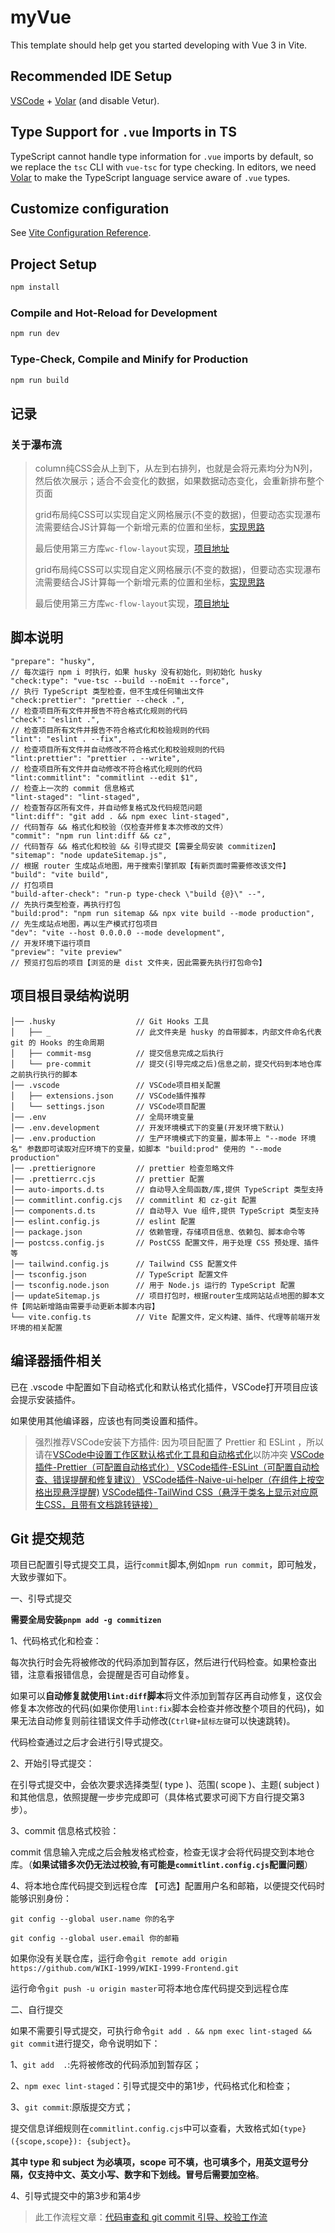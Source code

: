 # myVue

This template should help get you started developing with Vue 3 in Vite.

## Recommended IDE Setup

[VSCode](https://code.visualstudio.com/) + [Volar](https://marketplace.visualstudio.com/items?itemName=Vue.volar) (and disable
Vetur).

## Type Support for `.vue` Imports in TS

TypeScript cannot handle type information for `.vue` imports by default, so we replace the `tsc` CLI with `vue-tsc` for type
checking. In editors, we need [Volar](https://marketplace.visualstudio.com/items?itemName=Vue.volar) to make the TypeScript
language service aware of `.vue` types.

## Customize configuration

See [Vite Configuration Reference](https://vitejs.dev/config/).

## Project Setup

```sh
npm install
```

### Compile and Hot-Reload for Development

```sh
npm run dev
```

### Type-Check, Compile and Minify for Production

```sh
npm run build
```

## 记录

### 关于瀑布流

> column纯CSS会从上到下，从左到右排列，也就是会将元素均分为N列，然后依次展示；适合不会变化的数据，如果数据动态变化，会重新排布整个页面
>
> grid布局纯CSS可以实现自定义网格展示(不变的数据)，但要动态实现瀑布流需要结合JS计算每一个新增元素的位置和坐标，[实现思路](https://www.bilibili.com/video/BV1dt421L7a7/?share_source=copy_web&vd_source=4a848b0771dedcff278c8618837fdf90)
>
> 最后使用第三方库`wc-flow-layout`实现，[项目地址](https://www.npmjs.com/package/wc-flow-layout)
>
> grid布局纯CSS可以实现自定义网格展示(不变的数据)，但要动态实现瀑布流需要结合JS计算每一个新增元素的位置和坐标，[实现思路](https://www.bilibili.com/video/BV1dt421L7a7/?share_source=copy_web&vd_source=4a848b0771dedcff278c8618837fdf90)
>
> 最后使用第三方库`wc-flow-layout`实现，[项目地址](https://www.npmjs.com/package/wc-flow-layout)

## 脚本说明

```text
"prepare": "husky",                                                     // 每次运行 npm i 时执行，如果 husky 没有初始化，则初始化 husky
"check:type": "vue-tsc --build --noEmit --force",                       // 执行 TypeScript 类型检查，但不生成任何输出文件
"check:prettier": "prettier --check .",                                 // 检查项目所有文件并报告不符合格式化规则的代码
"check": "eslint .",                                                    // 检查项目所有文件并报告不符合格式化和校验规则的代码
"lint": "eslint . --fix",                                               // 检查项目所有文件并自动修改不符合格式化和校验规则的代码
"lint:prettier": "prettier . --write",                                  // 检查项目所有文件并自动修改不符合格式化规则的代码
"lint:commitlint": "commitlint --edit $1",                              // 检查上一次的 commit 信息格式
"lint-staged": "lint-staged",                                           // 检查暂存区所有文件，并自动修复格式及代码规范问题
"lint:diff": "git add . && npm exec lint-staged",                       // 代码暂存 && 格式化和校验（仅检查并修复本次修改的文件）
"commit": "npm run lint:diff && cz",                                    // 代码暂存 && 格式化和校验 && 引导式提交【需要全局安装 commitizen】
"sitemap": "node updateSitemap.js",                                     // 根据 router 生成站点地图，用于搜索引擎抓取【有新页面时需要修改该文件】
"build": "vite build",                                                  // 打包项目
"build-after-check": "run-p type-check \"build {@}\" --",               // 先执行类型检查，再执行打包
"build:prod": "npm run sitemap && npx vite build --mode production",    // 先生成站点地图，再以生产模式打包项目
"dev": "vite --host 0.0.0.0 --mode development",                        // 开发环境下运行项目
"preview": "vite preview"                                               // 预览打包后的项目【浏览的是 dist 文件夹，因此需要先执行打包命令】

```

## 项目根目录结构说明

```text
│── .husky                  // Git Hooks 工具
│   ├── _                   // 此文件夹是 husky 的自带脚本，内部文件命名代表 git 的 Hooks 的生命周期
│   ├── commit-msg          // 提交信息完成之后执行
│   └── pre-commit          // 提交(引导完成之后)信息之前，提交代码到本地仓库之前执行执行的脚本
│── .vscode                 // VSCode项目相关配置
│   ├── extensions.json     // VSCode插件推荐
│   └── settings.json       // VSCode项目配置
│── .env                    // 全局环境变量
│── .env.development        // 开发环境模式下的变量(开发环境下默认)
│── .env.production         // 生产环境模式下的变量，脚本带上 "--mode 环境名" 参数即可读取对应环境下的变量，如脚本 "build:prod" 使用的 "--mode production"
│── .prettierignore         // prettier 检查忽略文件
│── .prettierrc.cjs         // prettier 配置
│── auto-imports.d.ts       // 自动导入全局函数/库,提供 TypeScript 类型支持
│── commitlint.config.cjs   // commitlint 和 cz-git 配置
│── components.d.ts         // 自动导入 Vue 组件,提供 TypeScript 类型支持
│── eslint.config.js        // eslint 配置
│── package.json            // 依赖管理，存储项目信息、依赖包、脚本命令等
│── postcss.config.js       // PostCSS 配置文件，用于处理 CSS 预处理、插件等
│── tailwind.config.js      // Tailwind CSS 配置文件
│── tsconfig.json           // TypeScript 配置文件
│── tsconfig.node.json      // 用于 Node.js 运行的 TypeScript 配置
│── updateSitemap.js        // 项目打包时，根据router生成网站站点地图的脚本文件【网站新增路由需要手动更新本脚本内容】
└── vite.config.ts          // Vite 配置文件，定义构建、插件、代理等前端开发环境的相关配置
```

## 编译器插件相关

已在 .vscode 中配置如下自动格式化和默认格式化插件，VSCode打开项目应该会提示安装插件。

如果使用其他编译器，应该也有同类设置和插件。

>强烈推荐VSCode安装下方插件:
>因为项目配置了 Prettier 和 ESLint ，所以请在[VSCode中设置工作区默认格式化工具和自动格式化](https://cloud.tencent.com.cn/developer/information/%E5%A6%82%E4%BD%95%E5%9C%A8vscode%E4%B8%AD%E4%BF%AE%E6%94%B9%E8%87%AA%E5%8A%A8%E6%A0%BC%E5%BC%8F%E5%8C%96%E8%A7%84%E5%88%99%EF%BC%9F)以防冲突
>[VSCode插件-Prettier（可配置自动格式化）](https://marketplace.visualstudio.com/items?itemName=esbenp.prettier-vscode)
>[VSCode插件-ESLint（可配置自动检查、错误提醒和修复建议）](https://marketplace.visualstudio.com/items?itemName=dbaeumer.vscode-eslint)
>[VSCode插件-Naive-ui-helper（在组件上按空格出现悬浮提醒)](https://marketplace.visualstudio.com/items?itemName=forestXie.naive-ui-helper)
>[VSCode插件-TailWind CSS（悬浮于类名上显示对应原生CSS，且带有文档跳转链接）](https://marketplace.visualstudio.com/items?itemName=bradlc.vscode-tailwindcss)

## Git 提交规范

项目已配置引导式提交工具，运行`commit`脚本,例如`npm run commit`，即可触发，大致步骤如下。

一、引导式提交

**需要全局安装`pnpm add -g commitizen`**

1、代码格式化和检查：

每次执行时会先将被修改的代码添加到暂存区，然后进行代码检查。如果检查出错，注意看报错信息，会提醒是否可自动修复。

如果可以**自动修复就使用`lint:diff`脚本**将文件添加到暂存区再自动修复，这仅会修复本次修改的代码(如果你使用`lint:fix`脚本会检查并修改整个项目的代码)，如果无法自动修复则前往错误文件手动修改(`Ctrl键+鼠标左键`可以快速跳转)。

代码检查通过之后才会进行引导式提交。

2、开始引导式提交：

在引导式提交中，会依次要求选择类型( type )、范围( scope )、主题( subject )和其他信息，依照提醒一步步完成即可（具体格式要求可阅下方自行提交第3步）。

3、commit 信息格式校验：

commit 信息输入完成之后会触发格式检查，检查无误才会将代码提交到本地仓库。（**如果试错多次仍无法过校验,有可能是`commitlint.config.cjs`配置问题**）

4、将本地仓库代码提交到远程仓库
【可选】配置用户名和邮箱，以便提交代码时能够识别身份：

`git config --global user.name 你的名字`

`git config --global user.email 你的邮箱`

如果你没有关联仓库，运行命令`git remote add origin https://github.com/WIKI-1999/WIKI-1999-Frontend.git`

运行命令`git push -u origin master`可将本地仓库代码提交到远程仓库

二、自行提交

如果不需要引导式提交，可执行命令`git add . && npm exec lint-staged && git commit`进行提交，命令说明如下：

1、`git add  .`:先将被修改的代码添加到暂存区；

2、`npm exec lint-staged`：引导式提交中的第1步，代码格式化和检查；

3、`git commit`:原版提交方式；

提交信息详细规则在`commitlint.config.cjs`中可以查看，大致格式如`{type}({scope,scope}): {subject}`。

**其中 type 和 subject 为必填项，scope 可不填，也可填多个，用英文逗号分隔，仅支持中文、英文小写、数字和下划线。冒号后需要加空格**。

4、引导式提交中的第3步和第4步

>此工作流程文章：[代码审查和 git commit 引导、校验工作流](https://blogs.muxidream.cn/commit)
